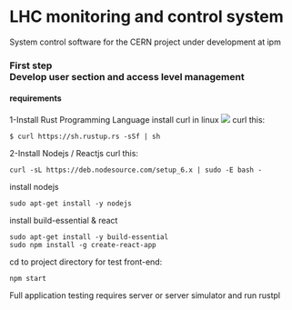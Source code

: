 # LHC monitoring and control system 
System control software for the CERN project under development at ipm
<h3>First step</br>
Develop user section and access level management</h3>
<h4>requirements</h4>
1-Install Rust Programming Language
install curl in linux
<img src="http://uupload.ir/files/imrk_ezgif-2-7ba2cb5b7d.gif">
curl this:

```
$ curl https://sh.rustup.rs -sSf | sh
```
2-Install Nodejs / Reactjs
curl this:
```
curl -sL https://deb.nodesource.com/setup_6.x | sudo -E bash -
```
install nodejs
```
sudo apt-get install -y nodejs
```
install build-essential & react
```
sudo apt-get install -y build-essential
sudo npm install -g create-react-app
```
cd to project directory
for test front-end:
```
npm start
```
Full application testing requires server or server simulator and run rustpl
